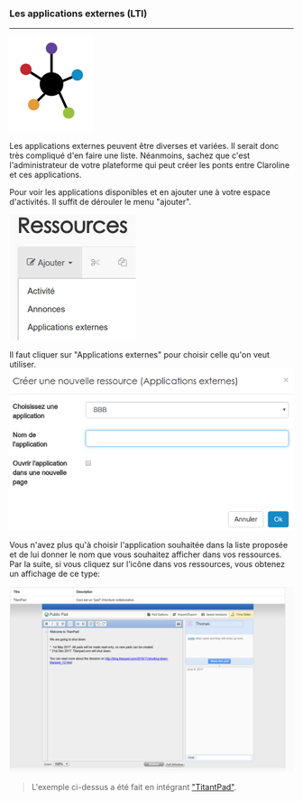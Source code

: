 ### Les applications externes (LTI)
---

![](images/ressources/Pack1_color1_LTI.png)

Les applications externes peuvent être diverses et variées. Il serait donc très compliqué d'en faire une liste. Néanmoins, sachez que c'est l'administrateur de votre plateforme qui peut créer les ponts entre Claroline et ces applications. 

Pour voir les applications disponibles et en ajouter une à votre espace d'activités. Il suffit de dérouler le menu "ajouter".

![](../admin/LTI/images/LTI-fig5.png)

Il faut cliquer sur "Applications externes" pour choisir celle qu'on veut utiliser.
![](../admin/LTI/images/LTI-fig6.png)

Vous n'avez plus qu'à choisir l'application souhaitée dans la liste proposée et de lui donner le nom que vous souhaitez afficher dans vos ressources. Par la suite, si vous cliquez sur l'icône dans vos ressources, vous obtenez un affichage de ce type:

![](../admin/LTI/images/LTI-fig8.png)

> L'exemple ci-dessus a été fait en intégrant ["TitantPad"](https://titanpad.com/).



